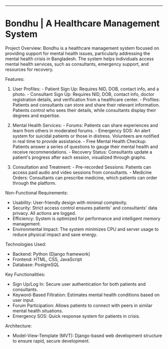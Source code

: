 ---
# Bondhu | A Healthcare Management System

Project Overview: 
  Bondhu is a healthcare management system focused on providing support for mental health issues, particularly addressing the mental health crisis in Bangladesh. The system helps individuals access mental health services, such as consultants, emergency support, and resources for recovery.

Features:
  1. User Profiles:
    - Patient Sign Up: Requires NID, DOB, contact info, and a photo.
    - Consultant Sign Up: Requires NID, DOB, contact info, doctor registration details, and verification from a healthcare center.
    - Profiles: Patients and consultants can store and share their relevant information. Patients control who sees their details, while consultants display their degrees and expertise.
   
  2. Mental Health Services:
    - Forums: Patients can share experiences and learn from others in moderated forums.
    - Emergency SOS: An alert system for suicidal patients or those in distress. Volunteers are notified in real time to provide assistance.
    - Free Mental Health Checkup: Patients answer a series of questions to gauge their mental health and receive recommendations.
    - Recovery Status: Consultants update a patient's progress after each session, visualized through graphs.

  3. Consultation and Treatment:
    - Pre-recorded Sessions: Patients can access paid audio and video sessions from consultants.
    - Medicine Orders: Consultants can prescribe medicine, which patients can order through the platform.

Non-Functional Requirements:
  - Usability: User-friendly design with minimal complexity.
  - Security: Strict access control ensures patients' and consultants' data privacy. All actions are logged.
  - Efficiency: System is optimized for performance and intelligent memory management.
  - Environmental Impact: The system minimizes CPU and server usage to reduce physical impact and save energy.

Technologies Used:
  - Backend: Python (Django framework)
  - Frontend: HTML, CSS, JavaScript
  - Database: PostgreSQL

Key Functionalities:
  - Sign Up/Log In: Secure user authentication for both patients and consultants.
  - Keyword-Based Filtration: Estimates mental health conditions based on user input.
  - Forum Participation: Allows patients to connect with peers in similar mental health situations.
  - Emergency SOS: Quick response system for patients in crisis.

Architecture:
  - Model-View-Template (MVT): Django-based web development structure to ensure rapid, secure development.

